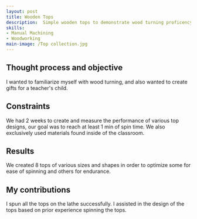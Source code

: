 ```yaml
---
layout: post
title: Wooden Tops
description:  Simple wooden tops to demonstrate wood turning proficency
skills: 
- Manual Machining
- Woodworking
main-image: /Top collection.jpg
---
```

## Thought process and objective
I wanted to familiarize myself with wood turning, and also wanted to create gifts for a teacher's child.
## Constraints
We had 2 weeks to create and measure the performance of various top designs, our goal was to reach at least 1 min of spin time. We also exclusively used materials found inside of the classroom. 
## Results
We created 8 tops of various sizes and shapes in order to optimize some for ease of spinning and others for endurance. 
## My contributions
I spun all the tops on the lathe successfully. I assisted in the design of the tops based on prior experience spinning the tops.
